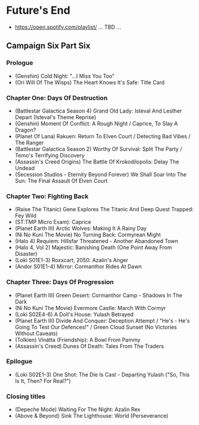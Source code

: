 # Future's End

* https://open.spotify.com/playlist/ ... TBD ...

## Campaign Six Part Six
### Prologue

* (Genshin) Cold Night: "...I Miss You Too"
* (Ori Will Of The Wisps) The Heart Knows It's Safe: Title Card

### Chapter One: Days Of Destruction

* (Battlestar Galactica Season 4) Grand Old Lady: Isteval And Lesther Depart (Isteval's Theme Reprise)
* (Genshin) Moment Of Conflict: A Rough Night / Caprice, To Slay A Dragon?
* (Planet Of Lana) Rakuen: Return To Elven Court / Detecting Bad Vibes / The Ranger
* (Battlestar Galactica Season 2) Worthy Of Survival: Split The Party / Temo's Terrifying Discovery
* (Assassin's Creed Origins) The Battle Of Krokodilopolis: Delay The Undead
* (Secession Studios - Eternity Beyond Forever) We Shall Soar Into The Sun: The Final Assault Of Elven Court

### Chapter Two: Fighting Back

* (Raise The Titanic) Gene Explores The Titanic And Deep Quest Trapped: Fey Wild
* (ST:TMP Micro Exam): Caprice
* (Planet Earth III) Arctic Wolves: Making It A Rainy Day
* (Ni No Kuni The Movie) No Turning Back: Cormyrean Might
* (Halo 4) Requiem: Hillsfar Threatened - Another Abandoned Town 
* (Halo 4, Vol 2) Majestic: Banishing Death (One Point Away From Disaster)
* (Loki S01E1-3) Roxxcart, 2050: Azalin's Anger
* (Andor S01E1-4) Mirror: Cormanthor Rides At Dawn

### Chapter Three: Days Of Progression

* (Planet Earth III) Green Desert: Cormanthor Camp - Shadows In The Dark
* (Ni No Kuni The Movie) Evermore Castle: March With Cormyr
* (Loki S02E4-6) A Doll's House: Yulash Betrayed
* (Planet Earth III) Divide And Conquer: Deception Attempt / "He's - He's Going To Test Our Defences!" / Green Cloud Sunset (No Victories Without Caveats)
* (Tolkien) Vinátta (Friendship): A Bowl From Pammy
* (Assassin's Creed) Dunes Of Death: Tales From The Traders

### Epilogue

* (Loki S02E1-3) One Shot: The Die Is Cast - Departing Yulash ("So, This Is It, Then? For Real?")

### Closing titles

* (Depeche Mode) Waiting For The Night: Azalin Rex
* (Above & Beyond) Sink The Lighthouse: World (Perseverance)